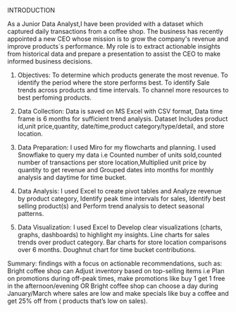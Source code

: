 INTRODUCTION

As a Junior Data Analyst,I have been provided with a dataset which captured daily transactions from a coffee shop.  The business has recently appointed a new CEO whose mission is to grow the company's revenue and improve products`s performance. My role is to extract actionable insights from historical data and prepare a presentation to assist the CEO to make informed business decisions. 

1. Objectives:
To determine which products generate the most revenue.
To identify the period where the store performs best.
To identify Sale trends across products and time intervals.
To channel more resources to best perfoming products.

2. Data Collection:
Data is saved on MS Excel with CSV format, Data time frame is 6 months for sufficient trend analysis. Dataset Includes product id,unit price,quantity, date/time,product category/type/detail, and store location.

3. Data Preparation:
I used Miro for my flowcharts and planning.
I used Snowflake to query my data i.e Counted number of units sold,counted number of transactions per store location,Multiplied unit price by quantity to get revenue and Grouped dates into months for monthly analysis and daytime for time bucket.

4. Data Analysis:
I used Excel to create pivot tables and Analyze revenue by product category, Identify peak time intervals for sales, Identify best selling product(s) and Perform trend analysis to detect seasonal patterns.

5. Data Visualization:
I used Excel to Develop clear visualizations (charts, graphs, dashboards) to highlight my insights. Line charts for sales trends over product category. Bar charts for store location comparisons over 6 months. Doughnut chart for time bucket contributions.

Summary:
findings with a focus on actionable recommendations, such as:
Bright coffee shop can Adjust inventory based on top-selling items i.e Plan on promotions during off-peak times, make promotions like buy 1 get 1 free in the afternoon/evening OR Bright coffee shop can choose a day during January/March where sales are low and make specials like buy a coffee and get 25% off from ( products that’s low on sales). 

